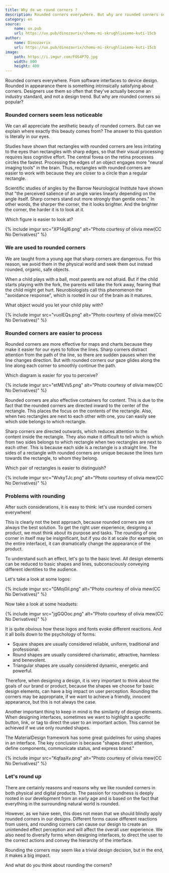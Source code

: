 ```yaml
---
title: Why do we round corners ?
description: Rounded corners everywhere. But why are rounded corners so popular?
category: en
source:
    name: ux.pub
    url: https://ux.pub/dinozavrix/chomu-mi-skrughliaiemo-kuti-15cb
author:
    name: Dinozavrix
    url: https://ux.pub/dinozavrix/chomu-mi-skrughliaiemo-kuti-15cb
image:
    path: https://i.imgur.com/FOS4P7Q.jpg
    width: 800
    height: 400
---
```


Rounded corners everywhere. From software interfaces to device design. Rounded in appearance there is something intrinsically 
satisfying about corners. Designers use them so often that they've actually become an industry standard, and not a design 
trend. But why are rounded corners so popular?

### Rounded corners seem less noticeable

We can all appreciate the aesthetic beauty of rounded corners. But can we explain where exactly this beauty comes from?
The answer to this question is literally in our eyes.

Studies have shown that rectangles with rounded corners are less irritating to the eyes than rectangles with sharp edges, 
so that their visual processing requires less cognitive effort. The central fovea on the retina processes circles the fastest.
Processing the edges of an object engages more "neural imaging tools" in the brain. Thus, rectangles with rounded
corners are easier to work with because they are closer to a circle than a regular rectangle.

Scientific studies of angles by the Barrow Neurological Institute have shown that "the perceived salience of an angle varies
linearly depending on the angle itself. Sharp corners stand out more strongly than gentle ones." In other words, the 
sharper the corner, the it looks brighter. And the brighter the corner, the harder it is to look at it.

Which figure is easier to look at?

{% include imgur src="XP14gI6.png" alt="Photo courtesy of olivia mew(CC No Derivatives)" %}

### We are used to rounded corners

We are taught from a young age that sharp corners are dangerous. For this reason, we avoid them in the physical world 
and seek them out instead rounded, organic, safe objects.

When a child plays with a ball, most parents are not afraid. But if the child starts playing with the fork, the parents 
will take the fork away, fearing that the child might get hurt. Neurobiologists call this phenomenon the "avoidance response", 
which is rooted in our of the brain as it matures.

What object would you let your child play with?

{% include imgur src="vuolEQs.png" alt="Photo courtesy of olivia mew(CC No Derivatives)" %}

### Rounded corners are easier to process

Rounded corners are more effective for maps and charts because they make it easier for our eyes to follow the lines. 
Sharp corners distract attention from the path of the line, so there are sudden pauses when the line changes direction. 
But with rounded corners our gaze glides along the line along each corner to smoothly continue the path.

Which diagram is easier for you to perceive?

{% include imgur src="etMEVs5.png" alt="Photo courtesy of olivia mew(CC No Derivatives)" %}

Rounded corners are also effective containers for content. This is due to the fact that the rounded corners are directed 
inward to the center of the rectangle. This places the focus on the contents of the rectangle. Also, when two rectangles 
are next to each other with one, you can easily see which side belongs to which rectangle.

Sharp corners are directed outwards, which reduces attention to the content inside the rectangle. They also make it difficult 
to tell which is which from two sides belongs to which rectangle when two rectangles are next to each other. This is because 
each side is a rectangle is a straight line. The sides of a rectangle with rounded corners are unique because the lines 
turn towards the rectangle, to whom they belong.

Which pair of rectangles is easier to distinguish?

{% include imgur src="WvkyTJc.png" alt="Photo courtesy of olivia mew(CC No Derivatives)" %}

### Problems with rounding

After such considerations, it is easy to think: let's use rounded corners everywhere!

This is clearly not the best approach, because rounded corners are not always the best solution. To get the right user experience,
designing a product, we must think about its purpose and tasks. The rounding of one corner in itself may be insignificant,
but if you do it at scale (for example, on the entire interface), it can dramatically change the appearance of the product.

To understand such an effect, let's go to the basic level. All design elements can be reduced to basic shapes and
lines, subconsciously conveying different identities to the audience.

Let's take a look at some logos:

{% include imgur src="GMoj0il.png" alt="Photo courtesy of olivia mew(CC No Derivatives)" %}

Now take a look at some headsets:

{% include imgur src="jgGQOoc.png" alt="Photo courtesy of olivia mew(CC No Derivatives)" %}

It is quite obvious how these logos and fonts evoke different reactions. And it all boils down to the psychology of forms:

- Square shapes are usually considered reliable, uniform, traditional and professional.
- Round shapes are usually considered charismatic, attractive, harmless and benevolent.
- Triangular shapes are usually considered dynamic, energetic and powerful.

Therefore, when designing a design, it is very important to think about the goals of our brand or product, because the 
shapes we choose for basic design elements, can have a big impact on user perception. Rounding the corners may be appropriate,
if we want to achieve a friendly, innocent appearance, but this is not always the case.

Another important thing to keep in mind is the similarity of design elements. When designing interfaces, sometimes we
want to highlight a specific button, link, or tag to direct the user to an important action. This cannot be achieved
if we use only rounded shapes.

The MaterialDesign framework has some great guidelines for using shapes in an interface. The key conclusion is
because "shapes direct attention, define components, communicate status, and express brand."

{% include imgur src="KqfaaXv.png" alt="Photo courtesy of olivia mew(CC No Derivatives)" %}

### Let's round up

There are certainly reasons and reasons why we like rounded corners in both physical and digital products.
The passion for roundness is deeply rooted in our development from an early age and is based on the fact that everything 
in the surrounding natural world is rounded.

However, as we have seen, this does not mean that we should blindly apply rounded corners in our designs. Different forms
cause different reactions from users, and rounding corners can cause our design to create an unintended effect
perception and will affect the overall user experience. We also need to diversify forms when designing interfaces,
to direct the user to the correct actions and convey the hierarchy of the interface.

Rounding the corners may seem like a trivial design decision, but in the end, it makes a big impact.

And what do you think about rounding the corners?

